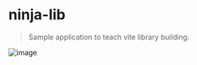 # ninja-lib

> Sample application to teach vite library building.

![image](https://github.com/sameer1612/ninja-lib/assets/39580073/a9c2294a-bce9-4e72-bfd9-22b4de5b529c)
